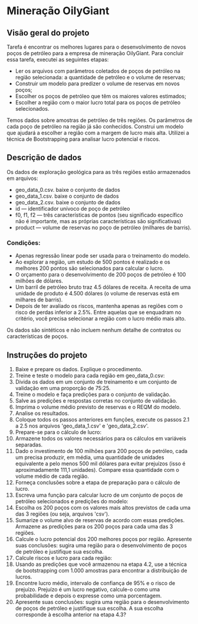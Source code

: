 # Mineração OilyGiant

## Visão geral do projeto
Tarefa é encontrar os melhores lugares para o desenvolvimento de novos poços de petróleo para a empresa de mineração OilyGiant.
Para concluir essa tarefa, executei as seguintes etapas:
-	Ler os arquivos com parâmetros coletados de poços de petróleo na região selecionada: a quantidade de petróleo e o volume de reservas;
-	Construir um modelo para predizer o volume de reservas em novos poços;
-	Escolher os poços de petróleo que têm os maiores valores estimados;
-	Escolher a região com o maior lucro total para os poços de petróleo selecionados.

Temos dados sobre amostras de petróleo de três regiões. Os parâmetros de cada poço de petróleo na região já são conhecidos. Construi um modelo que ajudará a escolher a região com a margem de lucro mais alta. Utilizei a técnica de Bootstrapping para analisar lucro potencial e riscos.

## Descrição de dados
Os dados de exploração geológica para as três regiões estão armazenados em arquivos:
-	geo_data_0.csv. baixe o conjunto de dados
-	geo_data_1.csv. baixe o conjunto de dados
-	geo_data_2.csv. baixe o conjunto de dados
-	id — identificador unívoco de poço de petróleo
-	f0, f1, f2 — três características de pontos (seu significado específico não é importante, mas as próprias características são significativas)
-	product — volume de reservas no poço de petróleo (milhares de barris).

### Condições:
-	Apenas regressão linear pode ser usada para o treinamento do modelo.
-	Ao explorar a região, um estudo de 500 pontos é realizado e os melhores 200 pontos são selecionados para calcular o lucro.
-	O orçamento para o desenvolvimento de 200 poços de petróleo é 100 milhões de dólares.
-	Um barril de petróleo bruto traz 4.5 dólares de receita. A receita de uma unidade de produto é 4.500 dólares (o volume de reservas está em milhares de barris).
-	Depois de ter avaliado os riscos, mantenha apenas as regiões com o risco de perdas inferior a 2.5%. Entre aquelas que se enquadram no critério, você precisa selecionar a região com o lucro médio mais alto.

Os dados são sintéticos e não incluem nenhum detalhe de contratos ou características de poços.

## Instruções do projeto
1.	Baixe e prepare os dados. Explique o procedimento.
2.	Treine e teste o modelo para cada região em geo_data_0.csv:
1.	Divida os dados em um conjunto de treinamento e um conjunto de validação em uma proporção de 75:25.
2.	Treine o modelo e faça predições para o conjunto de validação.
3.	Salve as predições e respostas corretas no conjunto de validação.
4.	Imprima o volume médio previsto de reservas e o REQM do modelo.
5.	Analise os resultados.
6.	Coloque todos os passos anteriores em funções, execute os passos 2.1 a 2.5 nos arquivos 'geo_data_1.csv' e 'geo_data_2.csv'.
3.	Prepare-se para o cálculo de lucro:
1.	Armazene todos os valores necessários para os cálculos em variáveis separadas.
2.	Dado o investimento de 100 milhões para 200 poços de petróleo, cada um precisa produzir, em média, uma quantidade de unidades equivalente a pelo menos 500 mil dólares para evitar prejuízos (isso é aproximadamente 111,1 unidades). Compare essa quantidade com o volume médio de cada região.
3.	Forneça conclusões sobre a etapa de preparação para o cálculo de lucro.
4.	Escreva uma função para calcular lucro de um conjunto de poços de petróleo selecionados e predições do modelo:
1.	Escolha os 200 poços com os valores mais altos previstos de cada uma das 3 regiões (ou seja, arquivos 'csv').
2.	Sumarize o volume alvo de reservas de acordo com essas predições. Armazene as predições para os 200 poços para cada uma das 3 regiões.
3.	Calcule o lucro potencial dos 200 melhores poços por região. Apresente suas conclusões: sugira uma região para o desenvolvimento de poços de petróleo e justifique sua escolha.
5.	Calcule riscos e lucro para cada região:
1.	Usando as predições que você armazenou na etapa 4.2, use a técnica de bootstrapping com 1.000 amostras para encontrar a distribuição de lucros.
2.	Encontre lucro médio, intervalo de confiança de 95% e o risco de prejuízo. Prejuízo é um lucro negativo, calcule-o como uma probabilidade e depois o expresse como uma porcentagem.
3.	Apresente suas conclusões: sugira uma região para o desenvolvimento de poços de petróleo e justifique sua escolha. A sua escolha corresponde à escolha anterior na etapa 4.3?
